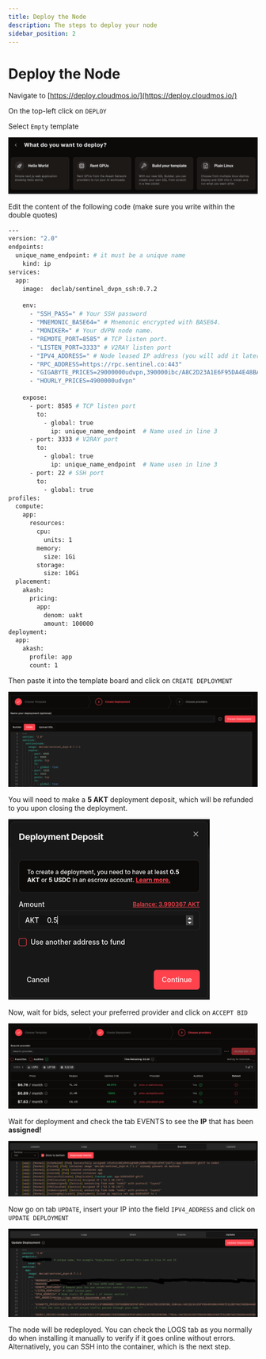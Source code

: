 ```yaml
---
title: Deploy the Node
description: The steps to deploy your node
sidebar_position: 2
---
```


# Deploy the Node

Navigate to [https://deploy.cloudmos.io/](https://deploy.cloudmos.io/)

On the top-left click on `DEPLOY`

Select `Empty` template

![Empty Template](/img/akash/template.png)

Edit the content of the following code (make sure you write within the double quotes)

```bash
---
version: "2.0"
endpoints:
  unique_name_endpoint: # it must be a unique name
    kind: ip
services:
  app:
    image:  declab/sentinel_dvpn_ssh:0.7.2
    
    env:
      - "SSH_PASS=" # Your SSH password
      - "MNEMONIC_BASE64=" # Mnemonic encrypted with BASE64.
      - "MONIKER=" # Your dVPN node name.
      - "REMOTE_PORT=8585" # TCP listen port.
      - "LISTEN_PORT=3333" # V2RAY listen port
      - "IPV4_ADDRESS=" # Node leased IP address (you will add it later)
      - "RPC_ADDRESS=https://rpc.sentinel.co:443"
      - "GIGABYTE_PRICES=29000000udvpn,390000ibc/A8C2D23A1E6F95DA4E48BA349667E322BD7A6C996D8A4AAE8BA72E190F3D1477,5250000ibc/ED07A3391A112B175915CD8FAF43A2DA8E4790EDE12566649D0C2F97716B8518,7000000ibc/31FEE1A2A9F9C01113F90BD0BBCCE8FD6BBB8585FAF109A2101827DD1D5B95B8,525000000ibc/B1C0DDB14F25279A2026BC8794E12B259F8BDA546A3C5132CCAEE4431CE36783"
      - "HOURLY_PRICES=4900000udvpn"
        
    expose:
      - port: 8585 # TCP listen port
        to:
          - global: true
            ip: unique_name_endpoint  # Name used in line 3
      - port: 3333 # V2RAY port
        to:
          - global: true
            ip: unique_name_endpoint  # Name usen in line 3
      - port: 22 # SSH port
        to:
          - global: true
profiles:
  compute:
    app:
      resources:
        cpu:
          units: 1
        memory:
          size: 1Gi
        storage:
          size: 10Gi         
  placement:
    akash: 
      pricing:
        app:
          denom: uakt
          amount: 100000
deployment:
  app:
    akash:
      profile: app
      count: 1
```

Then paste it into the template board and click on `CREATE DEPLOYMENT`

![Create Deployment](/img/akash/create-deployment.png)

You will need to make a **5 AKT** deployment deposit, which will be refunded to you upon closing the deployment.

![Deposit](/img/akash/deposit.png)

Now, wait for bids, select your preferred provider and click on `ACCEPT BID`

![Bids](/img/akash/bids.png)

Wait for deployment and check the tab EVENTS to see the **IP** that has been **assigned!**

![Assigned IP](/img/akash/assigned-ip.png)

Now go on tab `UPDATE`, insert your IP into the field `IPV4_ADDRESS` and click on `UPDATE DEPLOYMENT`

![Update Deployment](/img/akash/update.png)

The node will be redeployed. You can check the LOGS tab as you normally do when installing it manually to verify if it goes online without errors. Alternatively, you can SSH into the container, which is the next step.